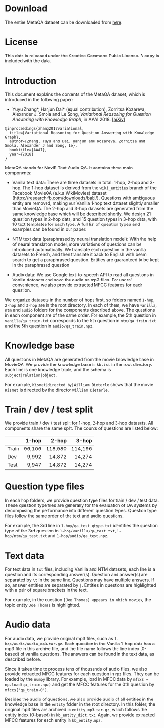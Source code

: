 Download
========

The entire MetaQA dataset can be downloaded from [here](https://goo.gl/f3AmcY).

License
=======

This data is released under the Creative Commons Public License. A copy is included with the data.


Introduction
============

This document explains the contents of the MetaQA dataset, which is introduced in the following paper:

* Yuyu Zhang\*, Hanjun Dai\* (equal contribution), Zornitsa Kozareva, Alexander J. Smola and Le Song, *Variational Reasoning for Question Answering with Knowledge Graph*, in AAAI 2018. [[arXiv](https://arxiv.org/abs/1709.04071)]

```
@inproceedings{zhang2017variational,
  title={Variational Reasoning for Question Answering with Knowledge Graph},
  author={Zhang, Yuyu and Dai, Hanjun and Kozareva, Zornitsa and Smola, Alexander J and Song, Le},
  booktitle={AAAI},
  year={2018}
}
```

MetaQA stands for MoviE Text Audio QA. It contains three main components:

* Vanilla text data: There are three datasets in total: 1-hop, 2-hop and 3-hop. The 1-hop dataset is derived from the `wiki_entities` branch of the Facebook MovieQA (a.k.a WikiMovies) dataset (https://research.fb.com/downloads/babi/). Questions with ambiguous entity are removed, making our Vanilla 1-hop text dataset slightly smaller than MovieQA. The 2-hop and 3-hop datasets are generated from the same knowledge base which will be described shortly. We design 21 question types in 2-hop data, and 15 question types in 3-hop data, with 10 text templates for each type. A full list of question types and examples can be found in our paper.

* NTM text data (paraphrased by neural translation model): With the help of neural translation model, more variations of questions can be introduced automatically. We translate each question in the vanilla datasets to French, and then translate it back to English with beam search to get a paraphrased question. Entities are guaranteed to be kept in the paraphrased question.

* Audio data: We use Google text-to-speech API to read all questions in Vanilla datasets and save the audio as mp3 files. For users' convenience, we also provide extracted MFCC features for each question.

We organize datasets in the number of hops first, so folders named `1-hop`, `2-hop` and `3-hop` are in the root directory. In each of them, we have `vanilla`, `ntm` and `audio` folders for the components described above. The questions in each component are of the same order. For example, the 5th question in `vanilla/qa_train.txt` corresponds to the 5th question in `ntm/qa_train.txt` and the 5th question in `audio/qa_train.npz`.


Knowledge base
==============

All questions in MetaQA are generated from the movie knowledge base in MovieQA. We provide the knowledge base in `kb.txt` in the root directory. Each line is one knowledge triple, and the schema is `subject|relation|object`.

For example, `Kismet|directed_by|William Dieterle` shows that the movie `Kismet` is directed by the director `William Dieterle`.


Train / dev / test split
========================

We provide train / dev / test split for 1-hop, 2-hop and 3-hop datasets. All components share the same split. The counts of questions are listed below:

|       |  1-hop |   2-hop |   3-hop |
|-------|-------:|--------:|--------:|
| Train | 96,106 | 118,980 | 114,196 |
| Dev   |  9,992 |  14,872 |  14,274 |
| Test  |  9,947 |  14,872 |  14,274 |


Question type files
===================

In each hop folders, we provide question type files for train / dev / test data. These question type files are generally for the evaluation of QA systems by decomposing the performance into different question types. Question type files follow the same order of the text and audio questions.

For example, the 3rd line in `1-hop/qa_test_qtype.txt` identifies the question type of the 3rd question in `1-hop/vanilla/qa_test.txt`, `1-hop/ntm/qa_test.txt` and `1-hop/audio/qa_test.npz`.


Text data
=========

For text data in `txt` files, including Vanilla and NTM datasets, each line is a question and its corresponding answer(s). Question and answer(s) are separated by `\t` in the same line. Questions may have multiple answers. If so, answer entities are separated by `|`. Entities in questions are highlighted with a pair of square brackets in the text.

For example, in the question `[Joe Thomas] appears in which movies`, the topic entity `Joe Thomas` is highlighted.


Audio data
==========

For audio data, we provide original mp3 files, such as `1-hop/audio/audio_mp3.tar.gz`. Each question in the Vanilla 1-hop data has a mp3 file in this archive file, and the file name follows the line index (0-based) of vanilla questions. The answers can be found in the text data, as described before.

Since it takes time to process tens of thousands of audio files, we also provide extracted MFCC features for each question in `npz` files. They can be loaded by the `numpy` library. For example, load in MFCC data by `mfccs = np.load(qa_train.npz)` and get the MFCC features for the 0th question by `mfccs['qa_train-0']`.

Besides the audio of questions, we also provide audio of all entities in the knowledge base in the `entity` folder in the root directory. In this folder, the original mp3 files are archived in `entity_mp3.tar.gz`, which follows the entity index (0-based) in `kb_entity_dict.txt`. Again, we provide extracted MFCC features for each entity in `kb_entity.npz`.
